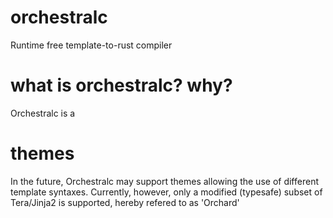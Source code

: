 # orchestralc
Runtime free template-to-rust compiler

# what is orchestralc? why?
Orchestralc is a 

# themes
In the future, Orchestralc may support themes allowing the use of different template syntaxes. Currently, however, only a modified (typesafe) subset of Tera/Jinja2 is supported, hereby refered to as 'Orchard'
